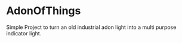 # AdonOfThings

Simple Project to turn an old industrial adon light into a multi purpose indicator light.
